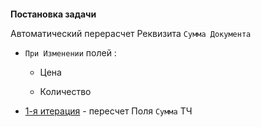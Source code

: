 

####
**Постановка задачи**

Автоматический перерасчет Реквизита `Сумма Документа`

- `При Изменении` полей :

    - Цена

    - Количество

- [1-я итерация](https://github.com/alex-dev-2020/SpecPlatform/commit/c362a059d836bf605f194c628f61fb95631d3d81) - пересчет Поля `Сумма` ТЧ


